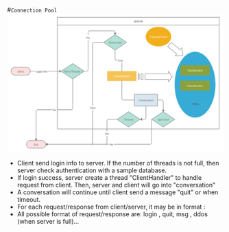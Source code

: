 #`Connection Pool`
![connection-pool-diagram](./connection-pool.png)
- Client send login info to server. If the number of threads is not full, then server check authentication with a sample database.
-  If login success, server create a thread "ClientHandler" to handle request from client. Then, server and client will go into "conversation"
- A conversation will continue until client send a message "quit" or when timeout.
- For each request/response from client/server, it may be in format : <format command> <content of command>
- All possible format of request/response are: login <username> <password>, quit, msg <message>, ddos (when server is full)...
